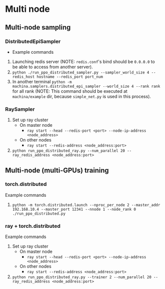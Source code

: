 # Multi node

## Multi-node sampling

### DistributedEpiSampler
- Example commands
1. Launching redis server (NOTE: `redis.conf`'s bind should be `0.0.0.0` to be able to access from another server).
2. `python ./run_ppo_distributed_sampler.py --sampler_world_size 4 --redis_host hostname --redis_port port_num`
3. In another terminal `python -m machina.samplers.distributed_epi_sampler --world_size 4 --rank rank` for all rank (NOTE: This command should be executed at `machina/example` dir, because `simple_net.py` is used in this process).

### RaySampler
1. Set up ray cluster
    - On master node
        - `ray start --head --redis-port <port> --node-ip-address <node_address>`
    - On other nodes
        - `ray start --redis-address <node_address:port>`
2. `python run_ppo_distributed_ray.py --num_parallel 20 --ray_redis_address <node_address:port>`

## Multi-node (multi-GPUs) training

### torch.distributed
Example commands
1. `python -m torch.distributed.launch --nproc_per_node 2 --master_addr 192.168.10.4 --master_port 12341 --nnode 1 --node_rank 0 ./run_ppo_distributed.py `

### ray + torch.distributed
Example commands
1. Set up ray cluster
    - On master node
        - `ray start --head --redis-port <port> --node-ip-address <node_address>`
    - On other nodes
        - `ray start --redis-address <node_address:port>`
2. `python run_ppo_distributed_ray.py --trainer 2 --num_parallel 20 --ray_redis_address <node_address:port>`
